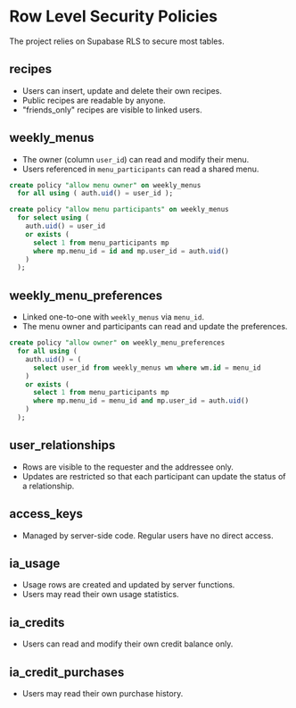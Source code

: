 # Row Level Security Policies

The project relies on Supabase RLS to secure most tables.

## recipes
- Users can insert, update and delete their own recipes.
- Public recipes are readable by anyone.
- "friends_only" recipes are visible to linked users.

## weekly_menus
- The owner (column `user_id`) can read and modify their menu.
- Users referenced in `menu_participants` can read a shared menu.

```sql
create policy "allow menu owner" on weekly_menus
  for all using ( auth.uid() = user_id );

create policy "allow menu participants" on weekly_menus
  for select using (
    auth.uid() = user_id
    or exists (
      select 1 from menu_participants mp
      where mp.menu_id = id and mp.user_id = auth.uid()
    )
  );
```

## weekly_menu_preferences
- Linked one-to-one with `weekly_menus` via `menu_id`.
- The menu owner and participants can read and update the preferences.

```sql
create policy "allow owner" on weekly_menu_preferences
  for all using (
    auth.uid() = (
      select user_id from weekly_menus wm where wm.id = menu_id
    )
    or exists (
      select 1 from menu_participants mp
      where mp.menu_id = menu_id and mp.user_id = auth.uid()
    )
  );
```

## user_relationships
- Rows are visible to the requester and the addressee only.
- Updates are restricted so that each participant can update the status of a relationship.

## access_keys
- Managed by server-side code. Regular users have no direct access.

## ia_usage
- Usage rows are created and updated by server functions.
- Users may read their own usage statistics.

## ia_credits
- Users can read and modify their own credit balance only.

## ia_credit_purchases
- Users may read their own purchase history.

